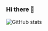 ### Hi there 👋

![GitHub stats](https://github-readme-stats.vercel.app/api?username=F-UMI&show_icons=true)  
